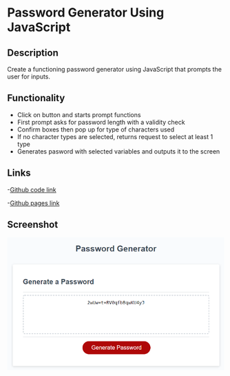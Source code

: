 # Password Generator Using JavaScript

## Description
Create a functioning password generator using JavaScript that prompts the user for inputs. 

## Functionality
- Click on button and starts prompt functions
- First prompt asks for password length with a validity check
- Confirm boxes then pop up for type of characters used
- If no character types are selected, returns request to select at least 1 type
- Generates pasword with selected variables and outputs it to the screen

## Links
-[Github code link](https://github.com/heintze11/password-generator)

-[Github pages link](https://heintze11.github.io/password-generator/)

## Screenshot
![final-screenshot](Assets/images/final-password-screenshot.PNG)

